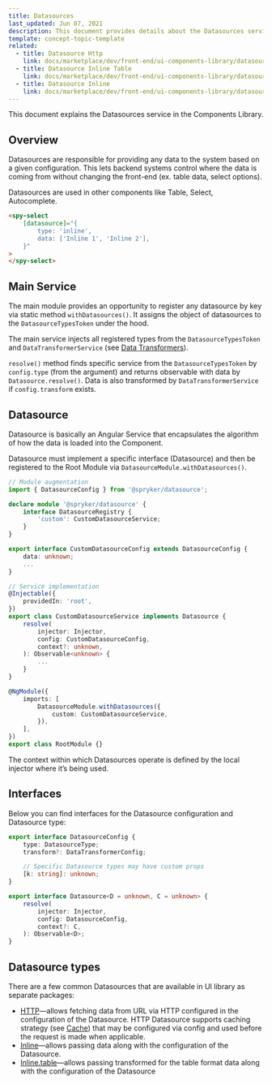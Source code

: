 ```yaml
---
title: Datasources
last_updated: Jun 07, 2021
description: This document provides details about the Datasources service in the Components Library.
template: concept-topic-template
related:
  - title: Datasource Http
    link: docs/marketplace/dev/front-end/ui-components-library/datasources/datasource-http.html
  - title: Datasource Inline Table
    link: docs/marketplace/dev/front-end/ui-components-library/datasources/datasource-inline-table.html
  - title: Datasource Inline
    link: docs/marketplace/dev/front-end/ui-components-library/datasources/datasource-inline.html
---
```


This document explains the Datasources service in the Components Library.

## Overview

Datasources are responsible for providing any data to the system based on a given configuration.
This lets backend systems control where the data is coming from without changing the front-end (ex. table data, select options).

Datasources are used in other components like Table, Select, Autocomplete.

```html
<spy-select
    [datasource]="{
        type: 'inline',
        data: ['Inline 1', 'Inline 2'],
    }"
>
</spy-select>
```

## Main Service

The main module provides an opportunity to register any datasource by key via static method `withDatasources()`. It assigns the object of datasources to the `DatasourceTypesToken` under the hood.

The main service injects all registered types from the `DatasourceTypesToken` and `DataTransformerService` (see [Data Transformers](/docs/marketplace/dev/front-end/ui-components-library/data-transformers/)).

`resolve()` method finds specific service from the `DatasourceTypesToken` by `config.type` (from the argument) and returns observable with data by `Datasource.resolve()`. Data is also transformed by `DataTransformerService` if `config.transform` exists.

## Datasource

Datasource is basically an Angular Service that encapsulates the algorithm of how the data is loaded into the Component.

Datasource must implement a specific interface (Datasource) and then be registered to the Root Module via `DatasourceModule.withDatasources()`.

```ts
// Module augmentation
import { DatasourceConfig } from '@spryker/datasource';

declare module '@spryker/datasource' {
    interface DatasourceRegistry {
        'custom': CustomDatasourceService;
    }
}

export interface CustomDatasourceConfig extends DatasourceConfig {
    data: unknown;
    ...
}

// Service implementation
@Injectable({
    providedIn: 'root',
})
export class CustomDatasourceService implements Datasource {
    resolve(
        injector: Injector,
        config: CustomDatasourceConfig,
        context?: unknown,
    ): Observable<unknown> {
        ...
    }
}

@NgModule({
    imports: [
        DatasourceModule.withDatasources({
            custom: CustomDatasourceService,
        }),
    ],
})
export class RootModule {}
```

The context within which Datasources operate is defined by the local injector where it’s being used.

## Interfaces

Below you can find interfaces for the Datasource configuration and Datasource type:

```ts
export interface DatasourceConfig {
    type: DatasourceType;
    transform?: DataTransformerConfig;

    // Specific Datasource types may have custom props
    [k: string]: unknown;
}

export interface Datasource<D = unknown, C = unknown> {
    resolve(
        injector: Injector,
        config: DatasourceConfig,
        context?: C,
    ): Observable<D>;
}
```

## Datasource types

There are a few common Datasources that are available in UI library as separate packages:

- [HTTP](/docs/marketplace/dev/front-end/ui-components-library/datasources/datasource-http.html)—allows fetching data from URL via HTTP configured in the configuration of the Datasource.
  HTTP Datasource supports caching strategy (see [Cache](/docs/marketplace/dev/front-end/ui-components-library/cache/)) that may be configured via config and used before the request is made when applicable.
- [Inline](/docs/marketplace/dev/front-end/ui-components-library/datasources/datasource-inline.html)—allows passing data along with the configuration of the Datasource.
- [Inline.table](/docs/marketplace/dev/front-end/ui-components-library/datasources/datasource-inline-table.html)—allows passing transformed for the table format data along with the configuration of the Datasource
